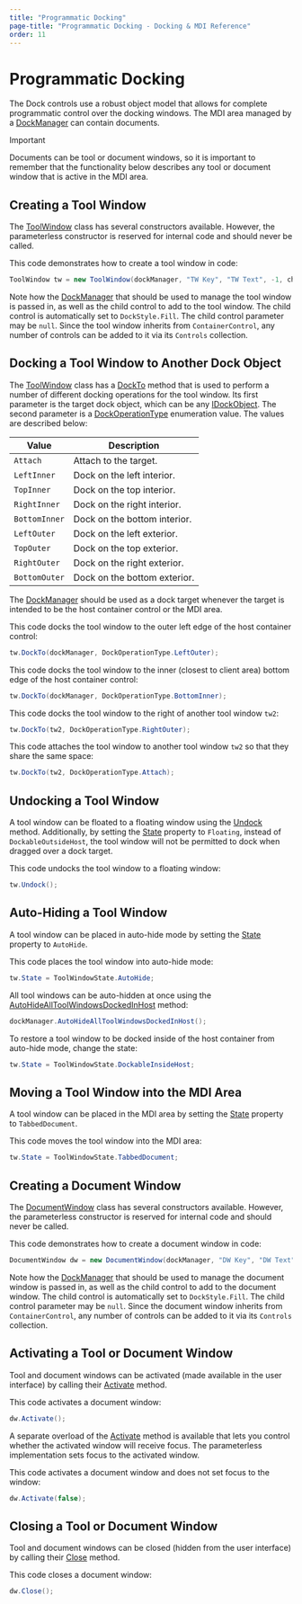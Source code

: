```yaml
---
title: "Programmatic Docking"
page-title: "Programmatic Docking - Docking & MDI Reference"
order: 11
---
```

# Programmatic Docking

The Dock controls use a robust object model that allows for complete programmatic control over the docking windows.  The MDI area managed by a [DockManager](xref:@ActiproUIRoot.Controls.Docking.DockManager) can contain documents.

> [!IMPORTANT]
> Documents can be tool or document windows, so it is important to remember that the functionality below describes any tool or document window that is active in the MDI area.

## Creating a Tool Window

The [ToolWindow](xref:@ActiproUIRoot.Controls.Docking.ToolWindow) class has several constructors available.  However, the parameterless constructor is reserved for internal code and should never be called.

This code demonstrates how to create a tool window in code:

```csharp
ToolWindow tw = new ToolWindow(dockManager, "TW Key", "TW Text", -1, childControl);
```

Note how the [DockManager](xref:@ActiproUIRoot.Controls.Docking.DockManager) that should be used to manage the tool window is passed in, as well as the child control to add to the tool window.  The child control is automatically set to `DockStyle.Fill`.  The child control parameter may be `null`.  Since the tool window inherits from `ContainerControl`, any number of controls can be added to it via its `Controls` collection.

## Docking a Tool Window to Another Dock Object

The [ToolWindow](xref:@ActiproUIRoot.Controls.Docking.ToolWindow) class has a [DockTo](xref:@ActiproUIRoot.Controls.Docking.ToolWindow.DockTo*) method that is used to perform a number of different docking operations for the tool window.  Its first parameter is the target dock object, which can be any [IDockObject](xref:@ActiproUIRoot.Controls.Docking.IDockObject).  The second parameter is a [DockOperationType](xref:@ActiproUIRoot.Controls.Docking.DockOperationType) enumeration value.  The values are described below:

| Value | Description |
|-----|-----|
| `Attach` | Attach to the target. |
| `LeftInner` | Dock on the left interior. |
| `TopInner` | Dock on the top interior. |
| `RightInner` | Dock on the right interior. |
| `BottomInner` | Dock on the bottom interior. |
| `LeftOuter` | Dock on the left exterior. |
| `TopOuter` | Dock on the top exterior. |
| `RightOuter` | Dock on the right exterior. |
| `BottomOuter` | Dock on the bottom exterior. |

The [DockManager](xref:@ActiproUIRoot.Controls.Docking.DockManager) should be used as a dock target whenever the target is intended to be the host container control or the MDI area.

This code docks the tool window to the outer left edge of the host container control:

```csharp
tw.DockTo(dockManager, DockOperationType.LeftOuter);
```

This code docks the tool window to the inner (closest to client area) bottom edge of the host container control:

```csharp
tw.DockTo(dockManager, DockOperationType.BottomInner);
```

This code docks the tool window to the right of another tool window `tw2`:

```csharp
tw.DockTo(tw2, DockOperationType.RightOuter);
```

This code attaches the tool window to another tool window `tw2` so that they share the same space:

```csharp
tw.DockTo(tw2, DockOperationType.Attach);
```

## Undocking a Tool Window

A tool window can be floated to a floating window using the [Undock](xref:@ActiproUIRoot.Controls.Docking.ToolWindow.Undock*) method.  Additionally, by setting the [State](xref:@ActiproUIRoot.Controls.Docking.ToolWindow.State) property to `Floating`, instead of `DockableOutsideHost`, the tool window will not be permitted to dock when dragged over a dock target.

This code undocks the tool window to a floating window:

```csharp
tw.Undock();
```

## Auto-Hiding a Tool Window

A tool window can be placed in auto-hide mode by setting the [State](xref:@ActiproUIRoot.Controls.Docking.ToolWindow.State) property to `AutoHide`.

This code places the tool window into auto-hide mode:

```csharp
tw.State = ToolWindowState.AutoHide;
```

All tool windows can be auto-hidden at once using the [AutoHideAllToolWindowsDockedInHost](xref:@ActiproUIRoot.Controls.Docking.DockManager.AutoHideAllToolWindowsDockedInHost*) method:

```csharp
dockManager.AutoHideAllToolWindowsDockedInHost();
```

To restore a tool window to be docked inside of the host container from auto-hide mode, change the state:

```csharp
tw.State = ToolWindowState.DockableInsideHost;
```

## Moving a Tool Window into the MDI Area

A tool window can be placed in the MDI area by setting the [State](xref:@ActiproUIRoot.Controls.Docking.ToolWindow.State) property to `TabbedDocument`.

This code moves the tool window into the MDI area:

```csharp
tw.State = ToolWindowState.TabbedDocument;
```

## Creating a Document Window

The [DocumentWindow](xref:@ActiproUIRoot.Controls.Docking.DocumentWindow) class has several constructors available.  However, the parameterless constructor is reserved for internal code and should never be called.

This code demonstrates how to create a document window in code:

```csharp
DocumentWindow dw = new DocumentWindow(dockManager, "DW Key", "DW Text", null, childControl);
```

Note how the [DockManager](xref:@ActiproUIRoot.Controls.Docking.DockManager) that should be used to manage the document window is passed in, as well as the child control to add to the document window.  The child control is automatically set to `DockStyle.Fill`.  The child control parameter may be `null`.  Since the document window inherits from `ContainerControl`, any number of controls can be added to it via its `Controls` collection.

## Activating a Tool or Document Window

Tool and document windows can be activated (made available in the user interface) by calling their [Activate](xref:@ActiproUIRoot.Controls.Docking.TabbedMdiWindow.Activate*) method.

This code activates a document window:

```csharp
dw.Activate();
```

A separate overload of the [Activate](xref:@ActiproUIRoot.Controls.Docking.TabbedMdiWindow.Activate*) method is available that lets you control whether the activated window will receive focus.  The parameterless implementation sets focus to the activated window.

This code activates a document window and does not set focus to the window:

```csharp
dw.Activate(false);
```

## Closing a Tool or Document Window

Tool and document windows can be closed (hidden from the user interface) by calling their [Close](xref:@ActiproUIRoot.Controls.Docking.TabbedMdiWindow.Close*) method.

This code closes a document window:

```csharp
dw.Close();
```
